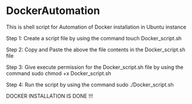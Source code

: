 # DockerAutomation

This is shell script for Automation of Docker installation in Ubuntu instance

Step 1: Create a script file by using the command touch Docker_script.sh

Step 2: Copy and Paste the above the file contents in the Docker_script.sh file

Step 3: Give execute permission for the Docker_script.sh file by using the command sudo chmod +x Docker_script.sh

Step 4: Run the script by using the command sudo ./Docker_script.sh

DOCKER INSTALLATION IS DONE !!!
